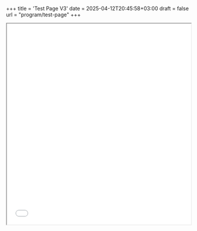 +++
title = 'Test Page V3'
date = 2025-04-12T20:45:58+03:00
draft = false
url = "program/test-page"
+++
<iframe width="100%" height="550" name="iframe" src="test_page.html"></iframe>